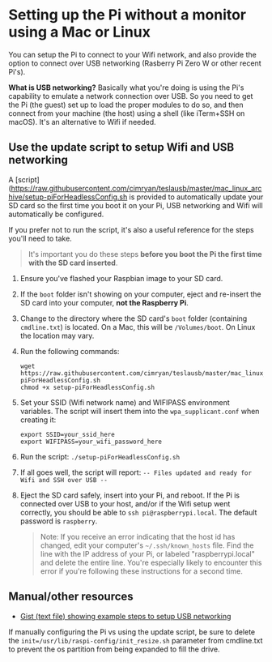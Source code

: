 # Setting up the Pi without a monitor using a Mac or Linux

You can setup the Pi to connect to your Wifi network, and also provide the option to connect over USB networking (Rasberry Pi Zero W or other recent Pi's).


**What is USB networking?** 
Basically what you're doing is using the Pi's capability to emulate a network connection over USB. So you need to get the Pi (the guest) set up to load the proper modules to do so, and then connect from your machine (the host) using a shell (like iTerm+SSH on macOS). It's an alternative to Wifi if needed. 

## Use the update script to setup Wifi and USB networking 

A [script](https://raw.githubusercontent.com/cimryan/teslausb/master/mac_linux_archive/setup-piForHeadlessConfig.sh is provided to automatically update your SD card so the first time you boot it on your Pi, USB networking and Wifi will automatically be configured. 

If you prefer not to run the script, it's also a useful reference for the steps you'll need to take. 

> It's important you do these steps **before you boot the Pi the first time with the SD card inserted**. 

1. Ensure you've flashed your Raspbian image to your SD card. 
1. If the `boot` folder isn't showing on your computer, eject and re-insert the SD card into your computer, **not the Raspberry Pi**. 
1. Change to the directory where the SD card's `boot` folder (containing `cmdline.txt`) is located. On a Mac, this will be `/Volumes/boot`. On Linux the location may vary. 
1. Run the following commands:
    ```
    wget https://raw.githubusercontent.com/cimryan/teslausb/master/mac_linux_archive/setup-piForHeadlessConfig.sh
    chmod +x setup-piForHeadlessConfig.sh
    ```
1. Set your SSID (Wifi network name) and WIFIPASS environment variables. The script will insert them into the `wpa_supplicant.conf` when creating it:

    ```
    export SSID=your_ssid_here
    export WIFIPASS=your_wifi_password_here
    ```
1. Run the script: 
    `./setup-piForHeadlessConfig.sh`
1. If all goes well, the script will report: 
    `-- Files updated and ready for Wifi and SSH over USB --`
1. Eject the SD card safely, insert into your Pi, and reboot. If the Pi is connected over USB to your host, and/or if the Wifi setup went correctly, you should be able to `ssh pi@raspberrypi.local`. The default password is `raspberry`. 

    > Note: If you receive an error indicating that the host id has changed, edit your computer's `~/.ssh/known_hosts` file. Find the line with the IP address of your Pi, or labeled "raspberrypi.local" and delete the entire line. You're especially likely to encounter this error if you're following these instructions for a second time.

## Manual/other resources

* [Gist (text file) showing example steps to setup USB networking](https://gist.github.com/gbaman/975e2db164b3ca2b51ae11e45e8fd40a)

If manually configuring the Pi vs using the update script, be sure to delete the `init=/usr/lib/raspi-config/init_resize.sh` parameter from cmdline.txt to prevent the os partition from being expanded to fill the drive.
